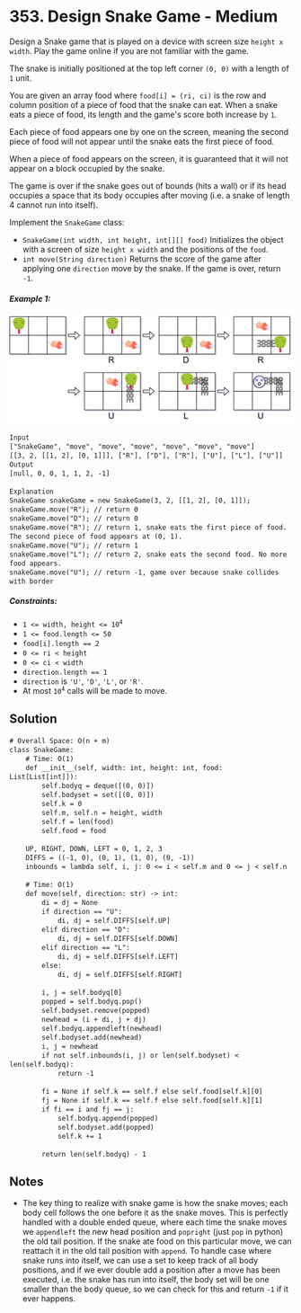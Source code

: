 # 353. Design Snake Game - Medium

Design a Snake game that is played on a device with screen size `height x width`. Play the game online if you are not familiar with the game.

The snake is initially positioned at the top left corner `(0, 0)` with a length of `1` unit.

You are given an array food where `food[i] = (ri, ci)` is the row and column position of a piece of food that the snake can eat. When a snake eats a piece of food, its length and the game's score both increase by `1`.

Each piece of food appears one by one on the screen, meaning the second piece of food will not appear until the snake eats the first piece of food.

When a piece of food appears on the screen, it is guaranteed that it will not appear on a block occupied by the snake.

The game is over if the snake goes out of bounds (hits a wall) or if its head occupies a space that its body occupies after moving (i.e. a snake of length 4 cannot run into itself).

Implement the `SnakeGame` class:

- `SnakeGame(int width, int height, int[][] food)` Initializes the object with a screen of size `height x width` and the positions of the `food`.
- `int move(String direction)` Returns the score of the game after applying one `direction` move by the snake. If the game is over, return `-1`.


##### Example 1:

![](../assets/snake.jpg)

```
Input
["SnakeGame", "move", "move", "move", "move", "move", "move"]
[[3, 2, [[1, 2], [0, 1]]], ["R"], ["D"], ["R"], ["U"], ["L"], ["U"]]
Output
[null, 0, 0, 1, 1, 2, -1]

Explanation
SnakeGame snakeGame = new SnakeGame(3, 2, [[1, 2], [0, 1]]);
snakeGame.move("R"); // return 0
snakeGame.move("D"); // return 0
snakeGame.move("R"); // return 1, snake eats the first piece of food. The second piece of food appears at (0, 1).
snakeGame.move("U"); // return 1
snakeGame.move("L"); // return 2, snake eats the second food. No more food appears.
snakeGame.move("U"); // return -1, game over because snake collides with border
```

##### Constraints:

- <code>1 <= width, height <= 10<sup>4</sup></code>
- `1 <= food.length <= 50`
- `food[i].length == 2`
- `0 <= ri < height`
- `0 <= ci < width`
- `direction.length == 1`
- `direction` is `'U'`, `'D'`, `'L'`, or `'R'`.
- At most <code>10<sup>4</sup></code> calls will be made to move.

## Solution

```
# Overall Space: O(n + m)
class SnakeGame:
    # Time: O(1)
    def __init__(self, width: int, height: int, food: List[List[int]]):
        self.bodyq = deque([(0, 0)])
        self.bodyset = set([(0, 0)])
        self.k = 0
        self.m, self.n = height, width
        self.f = len(food)
        self.food = food

    UP, RIGHT, DOWN, LEFT = 0, 1, 2, 3
    DIFFS = ((-1, 0), (0, 1), (1, 0), (0, -1))
    inbounds = lambda self, i, j: 0 <= i < self.m and 0 <= j < self.n
    
    # Time: O(1)
    def move(self, direction: str) -> int:
        di = dj = None
        if direction == "U":
            di, dj = self.DIFFS[self.UP]
        elif direction == "D":
            di, dj = self.DIFFS[self.DOWN]
        elif direction == "L":
            di, dj = self.DIFFS[self.LEFT]
        else:
            di, dj = self.DIFFS[self.RIGHT]
        
        i, j = self.bodyq[0]
        popped = self.bodyq.pop()
        self.bodyset.remove(popped)
        newhead = (i + di, j + dj)
        self.bodyq.appendleft(newhead)
        self.bodyset.add(newhead)
        i, j = newhead
        if not self.inbounds(i, j) or len(self.bodyset) < len(self.bodyq):
            return -1
        
        fi = None if self.k == self.f else self.food[self.k][0]
        fj = None if self.k == self.f else self.food[self.k][1]
        if fi == i and fj == j:
            self.bodyq.append(popped)
            self.bodyset.add(popped)
            self.k += 1
        
        return len(self.bodyq) - 1
```

## Notes
- The key thing to realize with snake game is how the snake moves; each body cell follows the one before it as the snake moves. This is perfectly handled with a double ended queue, where each time the snake moves we `appendleft` the new head position and `popright` (just `pop` in python) the old tail position. If the snake ate food on this particular move, we can reattach it in the old tail position with `append`. To handle case where snake runs into itself, we can use a set to keep track of all body positions, and if we ever double add a position after a move has been executed, i.e. the snake has run into itself, the body set will be one smaller than the body queue, so we can check for this and return `-1` if it ever happens.